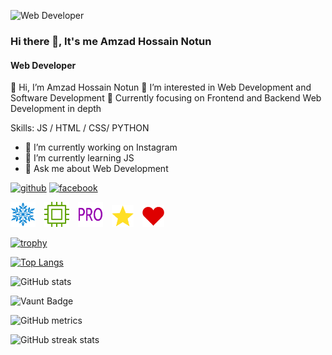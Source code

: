 ![Web Developer](https://avatars.githubusercontent.com/u/110979018?v=4)
### Hi there 👋, It's me Amzad Hossain Notun
#### Web Developer

👋 Hi, I’m Amzad Hossain Notun
👀 I’m interested in Web Development and Software Development
🌱 Currently focusing on Frontend and Backend Web Development in depth




Skills:  JS / HTML / CSS/ PYTHON 

- 🔭 I’m currently working on Instagram 
- 🌱 I’m currently learning JS 
- 💬 Ask me about Web Development 


[<img src='https://cdn.jsdelivr.net/npm/simple-icons@3.0.1/icons/github.svg' alt='github' height='40'>](https://github.com/AmzadHossainNotun)  [<img src='https://cdn.jsdelivr.net/npm/simple-icons@3.0.1/icons/facebook.svg' alt='facebook' height='40'>](https://www.facebook.com/mdamzadhossain.notun.35)  

<a href='https://archiveprogram.github.com/'><img src='https://raw.githubusercontent.com/acervenky/animated-github-badges/master/assets/acbadge.gif' width='40' height='40'></a> <a href='https://docs.github.com/en/developers'><img src='https://raw.githubusercontent.com/acervenky/animated-github-badges/master/assets/devbadge.gif' width='40' height='40'></a> <a href='https://github.com/pricing'><img src='https://raw.githubusercontent.com/acervenky/animated-github-badges/master/assets/pro.gif' width='40' height='40'></a> <a href='https://stars.github.com/'><img src='https://raw.githubusercontent.com/acervenky/animated-github-badges/master/assets/starbadge.gif' width='35' height='35'></a> <a href='https://docs.github.com/en/github/supporting-the-open-source-community-with-github-sponsors'><img src='https://raw.githubusercontent.com/acervenky/animated-github-badges/master/assets/sponsorbadge.gif' width='35' height='35'></a> 

[![trophy](https://github-profile-trophy.vercel.app/?username=AmzadHossainNotun)](https://github.com/ryo-ma/github-profile-trophy)

[![Top Langs](https://github-readme-stats.vercel.app/api/top-langs/?username=AmzadHossainNotun)](https://github.com/anuraghazra/github-readme-stats)

![GitHub stats](https://github-readme-stats.vercel.app/api?username=AmzadHossainNotun&show_icons=true&count_private=true)  

![Vaunt Badge](https://api.vaunt.dev/v1/github/entities/AmzadHossainNotun/contributions?format=svg&private=true)  

![GitHub metrics](https://metrics.lecoq.io/AmzadHossainNotun)  

![GitHub streak stats](https://streak-stats.demolab.com/?user=AmzadHossainNotun)  


